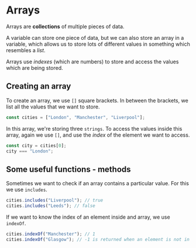 # Arrays

Arrays are **collections** of multiple pieces of data.

A variable can store one piece of data, but we can also store an array in a variable, which allows us to store lots of different values in something which resembles a _list_.

Arrays use _indexes_ (which are numbers) to store and access the values which are being stored.

## Creating an array

To create an array, we use `[]` square brackets. In between the brackets, we list all the values that we want to store.

```javascript
const cities = ["London", "Manchester", "Liverpool"];
```

In this array, we're storing three `strings`. To access the values inside this array, again we use `[]`, and use the _index_ of the element we want to access.

```javascript
const city = cities[0];
city === "London";
```

## Some useful functions - methods

Sometimes we want to check if an array contains a particular value. For this we use `includes`.

```javascript
cities.includes("Liverpool"); // true
cities.includes("Leeds"); // false
```

If we want to know the index of an element inside and array, we use `indexOf`.

```javascript
cities.indexOf("Manchester"); // 1
cities.indexOf("Glasgow"); // -1 is returned when an element is not in the array
```
